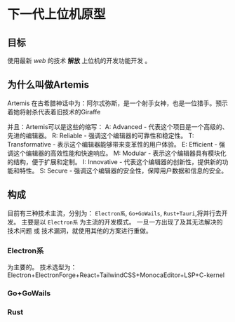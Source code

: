 # 下一代上位机原型
## 目标
使用最新 *web* 的技术 **解放** 上位机的开发功能开发 。

## 为什么叫做Artemis
Artemis 在古希腊神话中为：阿尔忒弥斯，是一个射手女神，也是一位猎手。预示着她将射杀代表着旧技术的Giraffe  

并且：Artemis可以是这些的缩写：
A: Advanced - 代表这个项目是一个高级的、先进的编辑器。
R: Reliable - 强调这个编辑器的可靠性和稳定性。
T: Transformative - 表示这个编辑器能够带来变革性的用户体验。
E: Efficient - 强调这个编辑器的高效性能和快速响应。
M: Modular - 表示这个编辑器具有模块化的结构，便于扩展和定制。
I: Innovative - 代表这个编辑器的创新性，提供新的功能和特性。
S: Secure - 强调这个编辑器的安全性，保障用户数据和信息的安全。

## 构成
目前有三种技术主流，分别为： `Electron系`, `Go+GoWails`, `Rust+Tauri`,将并行去开发。
主要是以 `Electron系` 为主流的开发模式。
一旦一方出现了及其无法解决的技术问题 或 技术漏洞，就使用其他的方案进行重做。
### Electron系
为主要的。
技术选型为：Electron+ElectronForge+React+TailwindCSS+MonocaEditor+LSP+C-kernel
### Go+GoWails
### Rust
